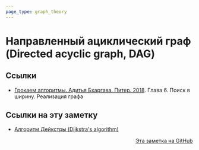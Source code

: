 ```yaml
---
page_type: graph_theory
---
```


# Направленный ациклический граф (Directed acyclic graph, DAG)



## Ссылки

* [Грокаем алгоритмы. Адитья Бхаргава. Питер. 2018](BhargavaGrokaemAlgoritmy2018.md). Глава 6. Поиск в ширину. Реализация графа 


## Ссылки на эту заметку

* [Алгоритм Дейкстры (Dijkstra's algorithm)](20221107232511.md)


<p v-pre style="text-align: right">
  <a href="https://github.com/Kverde/algorithms/blob/main/source/20221108000011.md">
  Эта заметка на GitHub
  </a>
</p>
